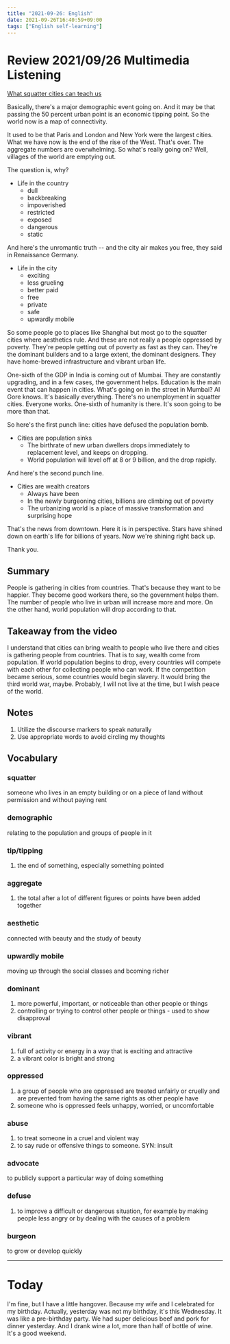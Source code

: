 ```yaml
---
title: "2021-09-26: English"
date: 2021-09-26T16:40:59+09:00
tags: ["English self-learning"]
---
```

# Review 2021/09/26 Multimedia Listening

[What squatter cities can teach us](https://www.ted.com/talks/stewart_brand_what_squatter_cities_can_teach_us?language=en)

Basically, there's a major demographic event going on.
And it may be that passing the 50 percent urban point is an economic tipping point.
So the world now is a map of connectivity.

It used to be that Paris and London and New York were the largest cities.
What we have now is the end of the rise of the West.
That's over.
The aggregate numbers are overwhelming.
So what's really going on?
Well, villages of the world are emptying out.

The question is, why?

* Life in the country
  - dull
  - backbreaking
  - impoverished
  - restricted
  - exposed
  - dangerous
  - static

And here's the unromantic truth -- and the city air makes you free,
they said in Renaissance Germany.

* Life in the city
  - exciting
  - less grueling
  - better paid
  - free
  - private
  - safe
  - upwardly mobile

So some people go to places like Shanghai but most go to the squatter cities where aesthetics rule.
And these are not really a people oppressed by poverty.
They're people getting out of poverty as fast as they can.
They're the dominant builders and to a large extent, the dominant designers.
They have home-brewed infrastructure and vibrant urban life.

One-sixth of the GDP in India is coming out of Mumbai.
They are constantly upgrading, and in a few cases, the government helps.
Education is the main event that can happen in cities.
What's going on in the street in Mumbai?
Al Gore knows. It's basically everything.
There's no unemployment in squatter cities.
Everyone works.
One-sixth of humanity is there.
It's soon going to be more than that.

So here's the first punch line: cities have defused the population bomb.

* Cities are population sinks
  - The birthrate of new urban dwellers drops immediately to replacement level, and keeps on dropping.
  - World population will level off at 8 or 9 billion, and the drop rapidly.

And here's the second punch line.

* Cities are wealth creators
  - Always have been
  - In the newly burgeoning cities, billions are climbing out of poverty
  - The urbanizing world is a place of massive transformation and surprising hope

That's the news from downtown.
Here it is in perspective.
Stars have shined down on earth's life for billions of years.
Now we're shining right back up.

Thank you.

## Summary
People is gathering in cities from countries.
That's because they want to be happier.
They become good workers there, so the government helps them.
The number of people who live in urban will increase more and more.
On the other hand, world population will drop according to that.

## Takeaway from the video
I understand that cities can bring wealth to people who live there and cities is gathering people from countries.
That is to say, wealth come from population.
If world population begins to drop, every countries will compete with each other for collecting people who can work.
If the competition became serious, some countries would begin slavery.
It would bring the third world war, maybe.
Probably, I will not live at the time, but I wish peace of the world.

## Notes
1. Utilize the discourse markers to speak naturally
2. Use appropriate words to avoid circling my thoughts

## Vocabulary

### squatter
someone who lives in an empty building or on a piece of land without permission and without paying rent

### demographic
relating to the population and groups of people in it

### tip/tipping
1. the end of something, especially something pointed

### aggregate
1. the total after a lot of different figures or points have been added together

### aesthetic
connected with beauty and the study of beauty

### upwardly mobile
moving up through the social classes and bcoming richer

### dominant
1. more powerful, important, or noticeable than other people or things
2. controlling or trying to control other people or things - used to show disapproval

### vibrant
1. full of activity or energy in a way that is exciting and attractive
2. a vibrant color is bright and strong

### oppressed
1. a group of people who are oppressed are treated unfairly or cruelly and are prevented from having the same rights as other people have
2. someone who is oppressed feels unhappy, worried, or uncomfortable

### abuse
1. to treat someone in a cruel and violent way
3. to say rude or offensive things to someone. SYN: insult

### advocate
to publicly support a particular way of doing something

### defuse
1. to improve a difficult or dangerous situation, for example by making people less angry or by dealing with the causes of a problem

### burgeon
to grow or develop quickly

---

# Today

I'm fine, but I have a little hangover.
Because my wife and I celebrated for my birthday.
Actually, yesterday was not my birthday, it's this Wednesday.
It was like a pre-birthday party.
We had super delicious beef and pork for dinner yesterday.
And I drank wine a lot, more than half of bottle of wine.
It's a good weekend.
